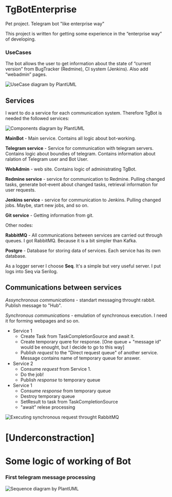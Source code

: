 # TgBotEnterprise
Pet project. Telegram bot "like enterprise way" 

This project is written for getting some experience in the “enterprise way” of developing.


### UseCases

The bot allows the user to get information about the state of “current version” from BugTracker (Redmine), CI system (Jenkins). 
Also add “webadmin” pages.

![UseCase diagram by PlantUML](http://www.plantuml.com/plantuml/proxy?cache=no&src=https://raw.githubusercontent.com/zavpav/TgBotEnterprise/main/UseCase.puml)


## Services

I want to do a service for each communication system.
Therefore TgBot is needed the followed services:

![Components diagram by PlantUML](http://www.plantuml.com/plantuml/proxy?cache=no&src=https://raw.githubusercontent.com/zavpav/TgBotEnterprise/main/Components.puml)


**MainBot** - Main service.  Contains all logic about bot-working.

**Telegram service** - Service for communication with telegram servers. Contains logic about boundies of telegram. Contains information about ralation of Telegram user and Bot User.

**WebAdmin** - web site. Contains logic of administrating TgBot.

**Redmine service** - service for communication to Redmine. Pulling changed tasks, generate bot-event about changed tasks, retrieval information for user requests.

**Jenkins service** - service for communication to Jenkins. Pulling changed jobs. Maybe, start new jobs, and so on.

**Git service** - Getting information from git.

Other nodes:

**RabbitMQ** - All communications between services are carried out through queues. I got RabbitMQ. Because it is a bit simpler than Kafka.

**Postgre** - Database for storing data of services. Each service has its own database.

As a logger server I choose **Seq**. It's a simple but very useful server. I put logs into Seq via Serilog.


## Communications between services
_Assynchronous communications_ - standart messaging throught rabbit. Publish message to "Hub".

_Synchronous communications_ - emulation of synchronous execution. I need it for forming webpages and so on.
- Service 1
    - Create Task from TaskCompletionSource and await it. 
    - Create temporary quere for response. [One queue + "message id" would be enought, but I decide to go to this way]    
    - Publish _request_ to the "Direct request queue" of another service. Message contains name of temporary queue for answer.
- Service 2
    - Consume _request_ from Service 1.
    - Do the job!
    - Publish _response_ to temporary queue
- Service 1
    - Consume _response_ from temporary queue
    - Destroy temporary queue
    - SetResult to task from TaskCompletionSource
    - "await" relese processing

![Executing synchronous request throught RabbitMQ](http://www.plantuml.com/plantuml/proxy?cache=no&src=https://raw.githubusercontent.com/zavpav/TgBotEnterprise/main/RabbitSynchronousRequest.puml)

# [Underconstraction]

# Some logic of working of Bot

### First telegram message processing 

![Sequence diagram by PlantUML](http://www.plantuml.com/plantuml/proxy?cache=no&src=https://raw.githubusercontent.com/zavpav/TgBotEnterprise/main/ProcessingTelegramMessage.puml)

